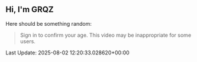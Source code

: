 ## Hi, I'm GRQZ
Here should be something random:  
> Sign in to confirm your age. This video may be inappropriate for some users.


Last Update: 2025-08-02 12:20:33.028620+00:00
